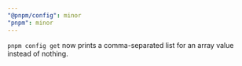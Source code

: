 ```yaml
---
"@pnpm/config": minor
"pnpm": minor
---
```


`pnpm config get` now prints a comma-separated list for an array value instead of nothing.
